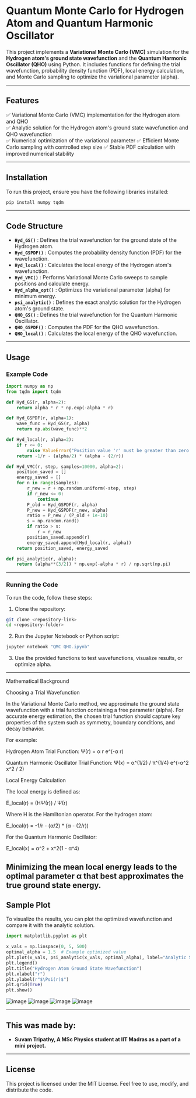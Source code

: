 # Quantum Monte Carlo for Hydrogen Atom and Quantum Harmonic Oscillator

This project implements a **Variational Monte Carlo (VMC)** simulation for the **Hydrogen atom's ground state wavefunction** and the **Quantum Harmonic Oscillator (QHO)** using Python. It includes functions for defining the trial wavefunction, probability density function (PDF), local energy calculation, and Monte Carlo sampling to optimize the variational parameter (alpha).

---

## Features
✅ Variational Monte Carlo (VMC) implementation for the Hydrogen atom and QHO  
✅ Analytic solution for the Hydrogen atom's ground state wavefunction and QHO wavefunction  
✅ Numerical optimization of the variational parameter 
✅ Efficient Monte Carlo sampling with controlled step size 
✅ Stable PDF calculation with improved numerical stability 

---

## Installation

To run this project, ensure you have the following libraries installed:

```bash
pip install numpy tqdm
```

---

## Code Structure

- **`Hyd_GS()`** : Defines the trial wavefunction for the ground state of the Hydrogen atom.  
- **`Hyd_GSPDF()`** : Computes the probability density function (PDF) for the wavefunction.  
- **`Hyd_local()`** : Calculates the local energy of the Hydrogen atom's wavefunction.  
- **`Hyd_VMC()`** : Performs Variational Monte Carlo sweeps to sample positions and calculate energy.  
- **`Hyd_alpha_opt()`** : Optimizes the variational parameter (alpha) for minimum energy.  
- **`psi_analytic()`** : Defines the exact analytic solution for the Hydrogen atom's ground state.  
- **`QHO_GS()`** : Defines the trial wavefunction for the Quantum Harmonic Oscillator.  
- **`QHO_GSPDF()`** : Computes the PDF for the QHO wavefunction.  
- **`QHO_local()`** : Calculates the local energy of the QHO wavefunction.  

---

## Usage

### Example Code
```python
import numpy as np
from tqdm import tqdm

def Hyd_GS(r, alpha=2):
    return alpha * r * np.exp(-alpha * r)

def Hyd_GSPDF(r, alpha=1):
    wave_func = Hyd_GS(r, alpha)
    return np.abs(wave_func)**2

def Hyd_local(r, alpha=2):
    if r <= 0:
        raise ValueError("Position value 'r' must be greater than zero.")
    return -1/r - (alpha/2) * (alpha - (2/r))

def Hyd_VMC(r, step, samples=10000, alpha=2):
    position_saved = []
    energy_saved = []
    for n in range(samples):
        r_new = r + np.random.uniform(-step, step)
        if r_new <= 0:
            continue
        P_old = Hyd_GSPDF(r, alpha)
        P_new = Hyd_GSPDF(r_new, alpha)
        ratio = P_new / (P_old + 1e-10)
        s = np.random.rand()
        if ratio > s:
            r = r_new
        position_saved.append(r)
        energy_saved.append(Hyd_local(r, alpha))
    return position_saved, energy_saved

def psi_analytic(r, alpha):
    return (alpha**(3/2)) * np.exp(-alpha * r) / np.sqrt(np.pi)
```

---

### Running the Code
To run the code, follow these steps:
1. Clone the repository:
```bash
git clone <repository-link>
cd <repository-folder>
```

2. Run the Jupyter Notebook or Python script:
```bash
jupyter notebook "QMC QHO.ipynb"
```

3. Use the provided functions to test wavefunctions, visualize results, or optimize alpha.

---

Mathematical Background

Choosing a Trial Wavefunction

In the Variational Monte Carlo method, we approximate the ground state wavefunction with a trial function containing a free parameter (alpha). For accurate energy estimation, the chosen trial function should capture key properties of the system such as symmetry, boundary conditions, and decay behavior.

For example:

Hydrogen Atom Trial Function: Ψ(r) = α r e^(-α r)

Quantum Harmonic Oscillator Trial Function: Ψ(x) = α^(1/2) / π^(1/4) e^(-α^2 x^2 / 2)

Local Energy Calculation

The local energy is defined as:

E_local(r) = (HΨ(r)) / Ψ(r)

Where H is the Hamiltonian operator. For the hydrogen atom:

E_local(r) = -1/r - (α/2) * (α - (2/r))

For the Quantum Harmonic Oscillator:

E_local(x) = α^2 + x^2(1 - α^4)

Minimizing the mean local energy leads to the optimal parameter α that best approximates the true ground state energy.
---

## Sample Plot
To visualize the results, you can plot the optimized wavefunction and compare it with the analytic solution.

```python
import matplotlib.pyplot as plt

x_vals = np.linspace(0, 5, 500)
optimal_alpha = 1.5  # Example optimized value
plt.plot(x_vals, psi_analytic(x_vals, optimal_alpha), label="Analytic Solution")
plt.legend()
plt.title("Hydrogen Atom Ground State Wavefunction")
plt.xlabel("r")
plt.ylabel(r"$\Psi(r)$")
plt.grid(True)
plt.show()
```
![image](https://github.com/user-attachments/assets/0a0fbca7-b85c-408c-bcf0-e715bf5f1e51)
![image](https://github.com/user-attachments/assets/1e28196b-cd69-4483-abb7-036507e275fb)
![image](https://github.com/user-attachments/assets/ae149eb5-9589-49d0-a70d-aa80eebbbfef)
![image](https://github.com/user-attachments/assets/1d6f68f1-7f1d-4905-bc89-cfa2eda4d3c0)

---

## This was made by:
- **Suvam Tripathy, A MSc Physics student at IIT Madras as a part of a mini project.**

---

## License
This project is licensed under the MIT License. Feel free to use, modify, and distribute the code.

